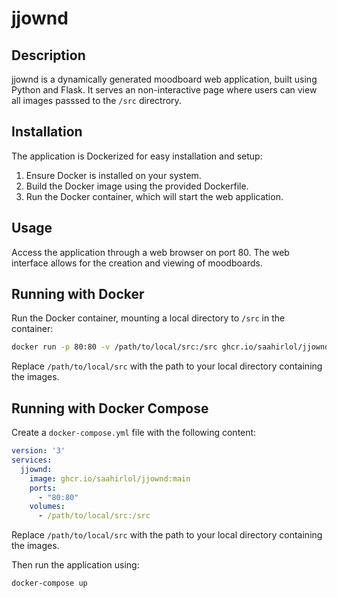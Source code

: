 # jjownd

## Description
jjownd is a dynamically generated moodboard web application, built using Python and Flask. It serves an non-interactive page where users can view all images passsed to the `/src` directrory.

## Installation
The application is Dockerized for easy installation and setup:
1. Ensure Docker is installed on your system.
2. Build the Docker image using the provided Dockerfile.
3. Run the Docker container, which will start the web application.

## Usage
Access the application through a web browser on port 80. The web interface allows for the creation and viewing of moodboards.


## Running with Docker

Run the Docker container, mounting a local directory to `/src` in the container:
   ```bash
   docker run -p 80:80 -v /path/to/local/src:/src ghcr.io/saahirlol/jjownd:main
   ```

Replace `/path/to/local/src` with the path to your local directory containing the images.

## Running with Docker Compose

Create a `docker-compose.yml` file with the following content:

```yaml
version: '3'
services:
  jjownd:
    image: ghcr.io/saahirlol/jjownd:main
    ports:
      - "80:80"
    volumes:
      - /path/to/local/src:/src
```

Replace `/path/to/local/src` with the path to your local directory containing the images.

Then run the application using:

```bash
docker-compose up
```

